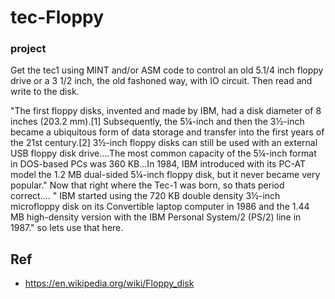 # tec-Floppy
### project
Get the tec1 using MINT and/or ASM code to control an old 5.1/4 inch floppy drive or a  3 1/2 inch, the old fashoned way, with IO circuit. Then read and write to the disk.

"The first floppy disks, invented and made by IBM, had a disk diameter of 8 inches (203.2 mm).[1] Subsequently, the 5¼-inch and then the 3½-inch became a ubiquitous form of data storage and transfer into the first years of the 21st century.[2] 3½-inch floppy disks can still be used with an external USB floppy disk drive....The most common capacity of the 5¼-inch format in DOS-based PCs was 360 KB...In 1984, IBM introduced with its PC-AT model the 1.2 MB dual-sided 5¼-inch floppy disk, but it never became very popular." Now that right where the Tec-1 was born, so thats period correct.... " IBM started using the 720 KB double density 3½-inch microfloppy disk on its Convertible laptop computer in 1986 and the 1.44 MB high-density version with the IBM Personal System/2 (PS/2) line in 1987." so lets use that here.




## Ref
- https://en.wikipedia.org/wiki/Floppy_disk
